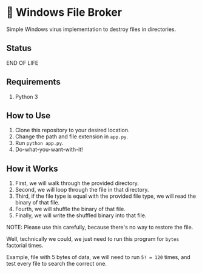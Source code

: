 # 🦠 Windows File Broker
Simple Windows virus implementation to destroy files in directories.

## Status
END OF LIFE

## Requirements
1. Python 3

## How to Use
1. Clone this repository to your desired location.
2. Change the path and file extension in `app.py`.
3. Run `python app.py`.
4. Do-what-you-want-with-it!

## How it Works
1. First, we will walk through the provided directory.
2. Second, we will loop through the file in that directory.
3. Third, if the file type is equal with the provided file type, we will read the binary of that file.
4. Fourth, we will shuffle the binary of that file.
5. Finally, we will write the shuffled binary into that file.

NOTE: Please use this carefully, because there's no way to restore the file.

Well, technically we could, we just need to run this program for `bytes` factorial times.

Example, file with 5 bytes of data, we will need to run `5! = 120` times, and test every file to search the correct one.

